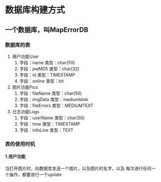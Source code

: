# 数据库构建方式
## 一个数据库，叫MapErrorDB
### 数据库的表
1. 用户功能User
   1. 字段：name 类型：char(50)
   2. 字段：pwMD5 类型：char(32)
   3. 字段：id 类型：TIMESTAMP
   4. 字段：online 类型：bit
2. 图片功能Pics
   1. 字段：fileName 类型：char(50)
   2. 字段：imgData 类型：mediumblob
   3. 字段：fileErrors 类型：MEDIUMTEXT
3. 日志功能Logs
   1. 字段：userName 类型：char(50)
   2. 字段：time 类型：TIMESTAMP
   3. 字段：infoLine 类型：TEXT
### 表的使用时机
#### 1.用户功能
当打开图片时，向数据库发送一个图片，以及图片的名字，以及
每次进行任何一个操作，都要进行一个update